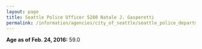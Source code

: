 ```yaml
---
layout: page
title: Seattle Police Officer 5280 Natale J. Gasperetti
permalink: /information/agencies/city_of_seattle/seattle_police_department/copbook/5280/
---
```


**Age as of Feb. 24, 2016:** 59.0
